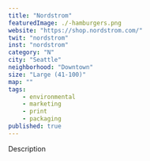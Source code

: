 ```yaml
---
title: "Nordstrom"
featuredImage: ./-hamburgers.png
website: "https://shop.nordstrom.com/"
twit: "nordstrom"
inst: "nordstrom"
category: "N"
city: "Seattle"
neighborhood: "Downtown"
size: "Large (41-100)"
map: ""
tags:
    - environmental
    - marketing
    - print
    - packaging
published: true
---
```


Description
